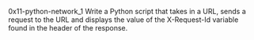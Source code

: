 0x11-python-network_1
Write a Python script that takes in a URL, sends a request to the URL and displays the value of the X-Request-Id variable found in the header of the response.
